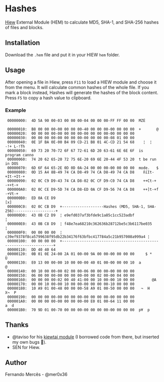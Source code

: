 # Hashes

[Hiew](https://hiew.io) External Module (HEM) to calculate MD5, SHA-1, and SHA-256 hashes of files and blocks.

## Installation

Download the `.hem` file and put it in your HIEW `hem` folder.

## Usage

After opening a file in Hiew, press `F11` to load a HIEW module and choose it from the menu.
It will calculate common hashes of the whole file. If you mark a block instead, Hashes will generate
the hashes of the block content. Press `F5` to copy a hash value to clipboard.

### Example

```
 00000000:  4D 5A 90 00-03 00 00 00-04 00 00 00-FF FF 00 00  MZÉ                                                       
 00000010:  B8 00 00 00-00 00 00 00-40 00 00 00-00 00 00 00  +       @                                                 
 00000020:  00 00 00 00-00 00 00 00-00 00 00 00-00 00 00 00                                                            
 00000030:  00 00 00 00-00 00 00 00-00 00 00 00-08 01 00 00                                                            
 00000040:  0E 1F BA 0E-00 B4 09 CD-21 B8 01 4C-CD 21 54 68    ¦  ¦ -!+ L-!Th                                          
 00000050:  69 73 20 70-72 6F 67 72-61 6D 20 63-61 6E 6E 6F  is program canno                                          
 00000060:  74 20 62 65-20 72 75 6E-20 69 6E 20-44 4F 53 20  t be run in DOS                                           
 00000070:  6D 6F 64 65-2E 0D 0D 0A-24 00 00 00-00 00 00 00  mode.   $                                                 
 00000080:  0D 15 A4 8B-49 74 CA D8-49 74 CA D8-49 74 CA D8    ñïIt-+It-+It-+                                          
 00000090:  02 0C C9 D9-43 74 CA D8-02 0C CF D9-C0 74 CA D8    ++Ct-+  -++t-+                                          
 000000A0:  02 0C CE D9-5D 74 CA D8-ED 0A CF D9-56 74 CA D8    ++]t-+f -+Vt-+                                          
 000000B0:  ED 0A CE D9                                                                     [x]                        
 000000C0:  02 0C CB D9  +-------------------Hashes (MD5, SHA-1, SHA-256)-------------------+                          
 000000D0:  43 0B C2 D9  ¦ e9efd037af3bfde9c1a85c1cc523adbf                                 ¦                          
 000000E0:  43 0B C8 D9  ¦ f48e7ea68210c362636b28712be5c3b6117be035                         ¦                          
 000000F0:  00 00 00 00  ¦ c39ef9378f8ca5799638f95db22b34176f63bfbc417784a5c21b957008a999a4 ¦                          
 00000100:  00 00 00 00  +------------------------------------------------------------------+                          
 00000110:  DD 40 40 64                                                                                                
 00000120:  0B 01 0E 24-00 2A 01 00-00 9A 00 00-00 00 00 00     $ *   Ü                                                
 00000130:  E0 13 00 00-00 10 00 00-00 40 01 00-00 00 00 10  a        @                                                
 00000140:  00 10 00 00-00 02 00 00-06 00 00 00-00 00 00 00                                                            
 00000150:  06 00 00 00-00 00 00 00-00 00 02 00-00 04 00 00                                                            
 00000160:  00 00 00 00-02 00 40 41-00 00 10 00-00 10 00 00        @A                                                  
 00000170:  00 00 10 00-00 10 00 00-00 00 00 00-10 00 00 00                                                            
 00000180:  10 A9 01 00-48 00 00 00-58 A9 01 00-50 00 00 00   ¬  H   X¬  P                                             
 00000190:  00 00 00 00-00 00 00 00-00 00 00 00-00 00 00 00                                                            
 000001A0:  00 00 00 00-00 00 00 00-00 E0 01 00-64 11 00 00           a  d                                             
 000001B0:  70 9D 01 00-70 00 00 00-00 00 00 00-00 00 00 00  p¥  p                                                     
```

## Thanks

- @taviso for his [kiewtai module](https://github.com/taviso/kiewtai) (I borrowed code from there, but inserted
my own bugs :cowboy_hat_face:).
- SEN for Hiew.

## Author

Fernando Mercês - @mer0x36
